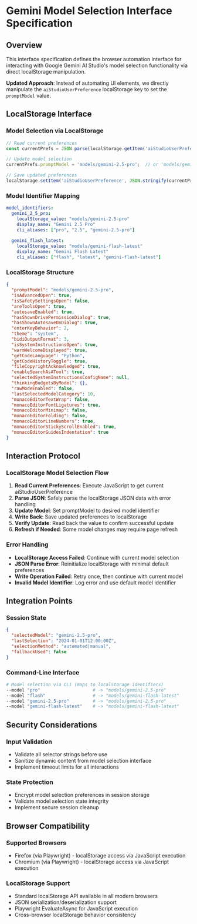 # Gemini Model Selection Interface Specification

## Overview

This interface specification defines the browser automation interface for interacting with Google Gemini AI Studio's model selection functionality via direct localStorage manipulation.

**Updated Approach**: Instead of automating UI elements, we directly manipulate the `aiStudioUserPreference` localStorage key to set the `promptModel` value.

## LocalStorage Interface

### Model Selection via LocalStorage
```javascript
// Read current preferences
const currentPrefs = JSON.parse(localStorage.getItem('aiStudioUserPreference') || '{}');

// Update model selection
currentPrefs.promptModel = 'models/gemini-2.5-pro';  // or 'models/gemini-flash-latest'

// Save updated preferences
localStorage.setItem('aiStudioUserPreference', JSON.stringify(currentPrefs));
```

### Model Identifier Mapping
```yaml
model_identifiers:
  gemini_2_5_pro:
    localStorage_value: "models/gemini-2.5-pro"
    display_name: "Gemini 2.5 Pro"
    cli_aliases: ["pro", "2.5", "gemini-2.5-pro"]
    
  gemini_flash_latest:
    localStorage_value: "models/gemini-flash-latest"
    display_name: "Gemini Flash Latest"
    cli_aliases: ["flash", "latest", "gemini-flash-latest"]
```

### LocalStorage Structure
```json
{
  "promptModel": "models/gemini-2.5-pro",
  "isAdvancedOpen": true,
  "isSafetySettingsOpen": false,
  "areToolsOpen": true,
  "autosaveEnabled": true,
  "hasShownDrivePermissionDialog": true,
  "hasShownAutosaveOnDialog": true,
  "enterKeyBehavior": 2,
  "theme": "system",
  "bidiOutputFormat": 3,
  "isSystemInstructionsOpen": true,
  "warmWelcomeDisplayed": true,
  "getCodeLanguage": "Python",
  "getCodeHistoryToggle": true,
  "fileCopyrightAcknowledged": true,
  "enableSearchAsATool": true,
  "selectedSystemInstructionsConfigName": null,
  "thinkingBudgetsByModel": {},
  "rawModeEnabled": false,
  "lastSelectedModelCategory": 10,
  "monacoEditorTextWrap": false,
  "monacoEditorFontLigatures": true,
  "monacoEditorMinimap": false,
  "monacoEditorFolding": false,
  "monacoEditorLineNumbers": true,
  "monacoEditorStickyScrollEnabled": true,
  "monacoEditorGuidesIndentation": true
}
```

## Interaction Protocol

### LocalStorage Model Selection Flow
1. **Read Current Preferences**: Execute JavaScript to get current aiStudioUserPreference
2. **Parse JSON**: Safely parse the localStorage JSON data with error handling
3. **Update Model**: Set promptModel to desired model identifier
4. **Write Back**: Save updated preferences to localStorage
5. **Verify Update**: Read back the value to confirm successful update
6. **Refresh if Needed**: Some model changes may require page refresh

### Error Handling
- **LocalStorage Access Failed**: Continue with current model selection
- **JSON Parse Error**: Reinitialize localStorage with minimal default preferences
- **Write Operation Failed**: Retry once, then continue with current model
- **Invalid Model Identifier**: Log error and use default model identifier

## Integration Points

### Session State
```json
{
  "selectedModel": "gemini-2.5-pro",
  "lastSelection": "2024-01-01T12:00:00Z",
  "selectionMethod": "automated|manual",
  "fallbackUsed": false
}
```

### Command-Line Interface
```bash
# Model selection via CLI (maps to localStorage identifiers)
--model "pro"                    # -> "models/gemini-2.5-pro"
--model "flash"                  # -> "models/gemini-flash-latest"
--model "gemini-2.5-pro"         # -> "models/gemini-2.5-pro"
--model "gemini-flash-latest"    # -> "models/gemini-flash-latest"
```

## Security Considerations

### Input Validation
- Validate all selector strings before use
- Sanitize dynamic content from model selection interface
- Implement timeout limits for all interactions

### State Protection
- Encrypt model selection preferences in session storage
- Validate model selection state integrity
- Implement secure session cleanup

## Browser Compatibility

### Supported Browsers
- Firefox (via Playwright) - localStorage access via JavaScript execution
- Chromium (via Playwright) - localStorage access via JavaScript execution

### LocalStorage Support
- Standard localStorage API available in all modern browsers
- JSON serialization/deserialization support
- Playwright EvaluateAsync for JavaScript execution
- Cross-browser localStorage behavior consistency